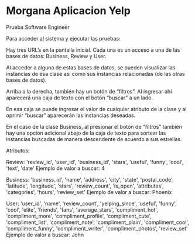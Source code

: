 # Morgana Aplicacion Yelp
 Prueba Software Engineer

 Para acceder al sistema y ejecutar las pruebas:

 Hay tres URL’s en la pantalla inicial. Cada una es un acceso a una de las bases de datos: Business, Review y User. 

 Al acceder a alguna de estas bases de datos, se pueden visualizar las instancias de esa clase así como sus instancias relacionadas (de las otras bases de datos). 

 Arriba a la derecha, también hay un botón de “filtros”. Al ingresar ahí aparecerá una caja de texto con el botón “buscar” a un lado. 

 En esa caja se puede ingresar el valor de cualquier atributo de la clase y al oprimir “buscar” aparecerán las instancias deseadas.

 En el caso de la clase Business, al presionar el botón de “filtros” también hay una opción adicional abajo de la caja de texto para sortear las instancias buscadas de manera descendente de acuerdo a sus estrellas.

 Atributos:

 Review: 'review_id', 'user_id', 'business_id', 'stars', 'useful', 'funny', 'cool', 'text', 'date'
 Ejemplo de valor a buscar: 4

 Business: 'business_id', 'name', 'address', 'city', 'state', 'postal_code', 'latitude', 'longitude', 'stars', 'review_count', 'is_open', 'attributes', 'categories', 'hours', 'review_set'
 Ejemplo de valor a buscar: Phoenix

 User: 'user_id', 'name', 'review_count', 'yelping_since', 'useful', 'funny', 'cool', 'elite', 'friends', 'fans', 'average_stars', 'compliment_hot', 'compliment_more', 'compliment_profile', 'compliment_cute', 'compliment_list', 'compliment_note', 'compliment_plain', 'compliment_cool', 'compliment_funny', 'compliment_writer', 'compliment_photos', 'review_set'
 Ejemplo de valor a buscar: John